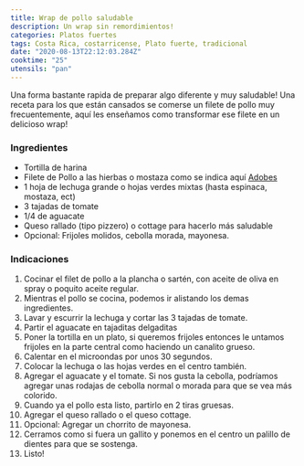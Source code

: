 ```yaml
---
title: Wrap de pollo saludable
description: Un wrap sin remordimientos!
categories: Platos fuertes
tags: Costa Rica, costarricense, Plato fuerte, tradicional
date: "2020-08-13T22:12:03.284Z"
cooktime: "25"
utensils: "pan"
---
```

Una forma bastante rapida de preparar algo diferente y muy saludable! Una receta para los que están cansados se comerse un filete de pollo muy frecuentemente, aquí les enseñamos como transformar ese filete en un delicioso wrap!

### Ingredientes

- Tortilla de harina
- Filete de Pollo a las hierbas o mostaza como se indica aquí [Adobes](/Adobes/#pollo-hierbas)
- 1 hoja de lechuga grande o hojas verdes mixtas (hasta espinaca, mostaza, ect)
- 3 tajadas de tomate
- 1/4 de aguacate
- Queso rallado (tipo pizzero) o cottage para hacerlo más saludable
- Opcional: Frijoles molidos, cebolla morada, mayonesa.

### Indicaciones

1. Cocinar el filet de pollo a la plancha o sartén, con aceite de oliva en spray o poquito aceite regular.
2. Mientras el pollo se cocina, podemos ir alistando los demas ingredientes.
3. Lavar y escurrir la lechuga y cortar las 3 tajadas de tomate.
4. Partir el aguacate en tajaditas delgaditas
5. Poner la tortilla en un plato, si queremos frijoles entonces le untamos frijoles en la parte central como haciendo un canalito grueso.
6. Calentar en el microondas por unos 30 segundos.
7. Colocar la lechuga o las hojas verdes en el centro también.
8. Agregar el aguacate y el tomate. Si nos gusta la cebolla, podríamos agregar unas rodajas de cebolla normal o morada para que se vea más colorido.
9. Cuando ya el pollo esta listo, partirlo en 2 tiras gruesas.
10. Agregar el queso rallado o el queso cottage.
11. Opcional: Agregar un chorrito de mayonesa.
12. Cerramos como si fuera un gallito y ponemos en el centro un palillo de dientes para que se sostenga.
13. Listo!
